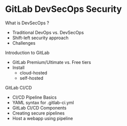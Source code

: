 # GitLab DevSecOps Security


What is DevSecOps ?
 
   - Traditional DevOps vs. DevSecOps
   - Shift-left security approach
   - Challenges

Introduction to GitLab
 
   - GitLab Premium/Ultimate vs. Free tiers
   - Install
       - cloud-hosted
       - self-hosted

GitLab CI/CD

   - CI/CD Pipeline Basics
   - YAML syntax for .gitlab-ci.yml
   - GitLab CI/CD Components
   - Creating secure pipelines
   - Host a webapp using pipeline
